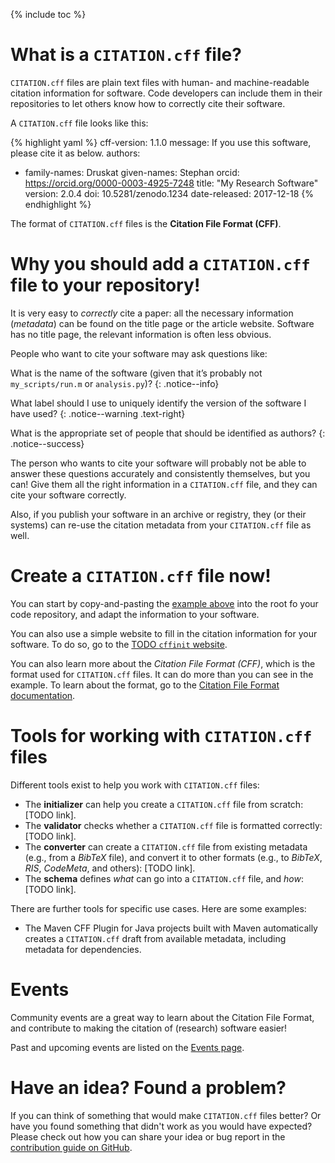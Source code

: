 ---
---

{% include toc %}

# What is a `CITATION.cff` file?

`CITATION.cff` files are plain text files with human- and machine-readable citation information for software.
Code developers can include them in their repositories to let others know how to correctly cite their software.

A `CITATION.cff` file looks like this:

{% highlight yaml %}
cff-version: 1.1.0
message: If you use this software, please cite it as below.
authors:
  - family-names: Druskat
    given-names: Stephan
    orcid: https://orcid.org/0000-0003-4925-7248
title: "My Research Software"
version: 2.0.4
doi: 10.5281/zenodo.1234
date-released: 2017-12-18
{% endhighlight %}

The format of `CITATION.cff` files is the **Citation File Format (CFF)**.

# Why you should add a `CITATION.cff` file to your repository!

It is very easy to *correctly* cite a paper: all the necessary information (*metadata*) can be found on the title page or the article website.
Software has no title page, the relevant information is often less obvious.

People who want to cite your software may ask questions like:

What is the name of the software (given that it’s probably not `my_scripts/run.m` or `analysis.py`)?
{: .notice--info}

What label should I use to uniquely identify the version of the software I have used?
{: .notice--warning .text-right}

What is the appropriate set of people that should be identified as authors?
{: .notice--success}


The person who wants to cite your software will probably not be able to answer these questions accurately and consistently themselves, but you can!
Give them all the right information in a `CITATION.cff` file, and they can cite your software correctly.

Also, if you publish your software in an archive or registry, they (or their systems) can re-use the citation metadata from your `CITATION.cff` file as well.

# Create a `CITATION.cff` file now!

You can start by copy-and-pasting the [example above](#what-is-a-citation-cff-file) into the root fo your code repository, and adapt the information to your software.

You can also use a simple website to fill in the citation information for your software.
To do so, go to the [TODO `cffinit` website]().

You can also learn more about the *Citation File Format (CFF)*, which is the format used for `CITATION.cff` files.
It can do more than you can see in the example.
To learn about the format, go to the [Citation File Format documentation](https://github.com/citation-file-format/citation-file-format/blob/master/README.md).

# Tools for working with `CITATION.cff` files

Different tools exist to help you work with `CITATION.cff` files:

- The **initializer** can help you create a `CITATION.cff` file from scratch: [TODO link].
- The **validator** checks whether a `CITATION.cff` file is formatted correctly: [TODO link].
- The **converter** can create a `CITATION.cff` file from existing metadata (e.g., from a *BibTeX* file), and convert it to other formats (e.g., to *BibTeX*, *RIS*, *CodeMeta*, and others): [TODO link].
- The **schema** defines *what* can go into a `CITATION.cff` file, and *how*: [TODO link].

There are further tools for specific use cases. Here are some examples:

- The Maven CFF Plugin for Java projects built with Maven automatically creates a `CITATION.cff` draft from available metadata, including metadata for dependencies.

# Events

Community events are a great way to learn about the Citation File Format, and contribute to making the citation of (research) software easier!

Past and upcoming events are listed on the [Events page](./events/).

# Have an idea? Found a problem?

If you can think of something that would make `CITATION.cff` files better? Or have you found something that didn't work as you would have expected?
Please check out how you can share your idea or bug report in the [contribution guide on GitHub](https://github.com/citation-file-format/citation-file-format/blob/master/CONTRIBUTING.md).

